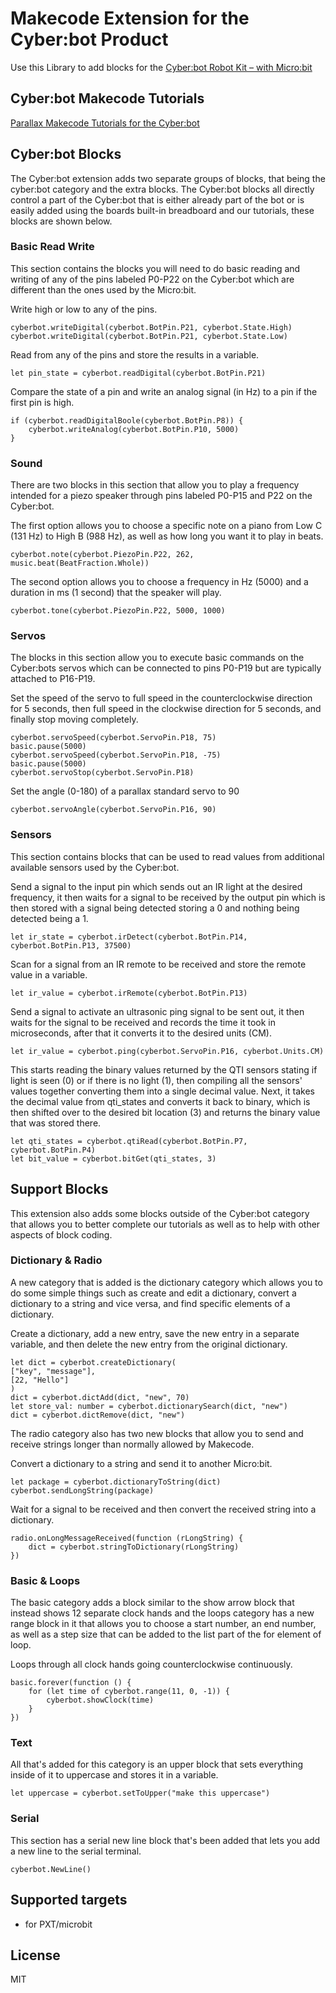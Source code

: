 # Makecode Extension for the Cyber:bot Product
Use this Library to add blocks for the [Cyber:bot Robot Kit – with Micro:bit](https://www.parallax.com/product/cyberbot-robot-kit-with-microbit/)

## Cyber:bot Makecode Tutorials
[Parallax Makecode Tutorials for the Cyber:bot](https://learn.parallax.com/tutorials/robot/cyberbot/makecode-blocks-cyberbot)

## Cyber:bot Blocks
The Cyber:bot extension adds two separate groups of blocks, that being the cyber:bot category and the extra blocks. The Cyber:bot blocks all directly control a part of the Cyber:bot that is either already part of the bot or is easily added using the boards built-in breadboard and our tutorials, these blocks are shown below.

### Basic Read Write
This section contains the blocks you will need to do basic reading and writing of any of the pins labeled P0-P22 on the Cyber:bot which are different than the ones used by the Micro:bit.

Write high or low to any of the pins.
```blocks
cyberbot.writeDigital(cyberbot.BotPin.P21, cyberbot.State.High)
cyberbot.writeDigital(cyberbot.BotPin.P21, cyberbot.State.Low)
```
Read from any of the pins and store the results in a variable.
```blocks
let pin_state = cyberbot.readDigital(cyberbot.BotPin.P21)
```
Compare the state of a pin and write an analog signal (in Hz) to a pin if the first pin is high.
```blocks
if (cyberbot.readDigitalBoole(cyberbot.BotPin.P8)) {
    cyberbot.writeAnalog(cyberbot.BotPin.P10, 5000)
}
```

### Sound
There are two blocks in this section that allow you to play a frequency intended for a piezo speaker through pins labeled P0-P15 and P22 on the Cyber:bot.

The first option allows you to choose a specific note on a piano from Low C (131 Hz) to High B (988 Hz), as well as how long you want it to play in beats.
```blocks
cyberbot.note(cyberbot.PiezoPin.P22, 262, music.beat(BeatFraction.Whole))
```
The second option allows you to choose a frequency in Hz (5000) and a duration in ms (1 second) that the speaker will play.
```blocks
cyberbot.tone(cyberbot.PiezoPin.P22, 5000, 1000)
```
### Servos
The blocks in this section allow you to execute basic commands on the Cyber:bots servos which can be connected to pins P0-P19 but are typically attached to P16-P19.

Set the speed of the servo to full speed in the counterclockwise direction for 5 seconds, then full speed in the clockwise direction for 5 seconds, and finally stop moving completely.
```blocks
cyberbot.servoSpeed(cyberbot.ServoPin.P18, 75)
basic.pause(5000)
cyberbot.servoSpeed(cyberbot.ServoPin.P18, -75)
basic.pause(5000)
cyberbot.servoStop(cyberbot.ServoPin.P18)
```
Set the angle (0-180) of a parallax standard servo to 90
```blocks
cyberbot.servoAngle(cyberbot.ServoPin.P16, 90)
```

### Sensors
This section contains blocks that can be used to read values from additional available sensors used by the Cyber:bot.

Send a signal to the input pin which sends out an IR light at the desired frequency, it then waits for a signal to be received by the output pin which is then stored with a signal being detected storing a 0 and nothing being detected being a 1.
```blocks
let ir_state = cyberbot.irDetect(cyberbot.BotPin.P14, cyberbot.BotPin.P13, 37500)
```
Scan for a signal from an IR remote to be received and store the remote value in a variable.
```blocks
let ir_value = cyberbot.irRemote(cyberbot.BotPin.P13)
```
Send a signal to activate an ultrasonic ping signal to be sent out, it then waits for the signal to be received and records the time it took in microseconds, after that it converts it to the desired units (CM).
```blocks
let ir_value = cyberbot.ping(cyberbot.ServoPin.P16, cyberbot.Units.CM)
```
This starts reading the binary values returned by the QTI sensors stating if light is seen (0) or if there is no light (1), then compiling all the sensors' values together converting them into a single decimal value. Next, it takes the decimal value from qti_states and converts it back to binary, which is then shifted over to the desired bit location (3) and returns the binary value that was stored there.
```blocks
let qti_states = cyberbot.qtiRead(cyberbot.BotPin.P7, cyberbot.BotPin.P4)
let bit_value = cyberbot.bitGet(qti_states, 3)
```

## Support Blocks
This extension also adds some blocks outside of the Cyber:bot category that allows you to better complete our tutorials as well as to help with other aspects of block coding.

### Dictionary & Radio
A new category that is added is the dictionary category which allows you to do some simple things such as create and edit a dictionary, convert a dictionary to a string and vice versa, and find specific elements of a dictionary.

Create a dictionary, add a new entry, save the new entry in a separate variable, and then delete the new entry from the original dictionary.
```blocks
let dict = cyberbot.createDictionary(
["key", "message"],
[22, "Hello"]
)
dict = cyberbot.dictAdd(dict, "new", 70)
let store_val: number = cyberbot.dictionarySearch(dict, "new")
dict = cyberbot.dictRemove(dict, "new")
```
The radio category also has two new blocks that allow you to send and receive strings longer than normally allowed by Makecode.

Convert a dictionary to a string and send it to another Micro:bit.
```blocks
let package = cyberbot.dictionaryToString(dict)
cyberbot.sendLongString(package)
```
Wait for a signal to be received and then convert the received string into a dictionary.
```blocks
radio.onLongMessageReceived(function (rLongString) {
    dict = cyberbot.stringToDictionary(rLongString)
})
```

### Basic & Loops
The basic category adds a block similar to the show arrow block that instead shows 12 separate clock hands and the loops category has a new range block in it that allows you to choose a start number, an end number, as well as a step size that can be added to the list part of the for element of loop.

Loops through all clock hands going counterclockwise continuously.
```blocks
basic.forever(function () {
    for (let time of cyberbot.range(11, 0, -1)) {
        cyberbot.showClock(time)
    }
})
```

### Text
All that's added for this category is an upper block that sets everything inside of it to uppercase and stores it in a variable.
```blocks
let uppercase = cyberbot.setToUpper("make this uppercase")
```

### Serial
This section has a serial new line block that's been added that lets you add a new line to the serial terminal.
```blocks
cyberbot.NewLine()
```

## Supported targets
- for PXT/microbit

## License
MIT
